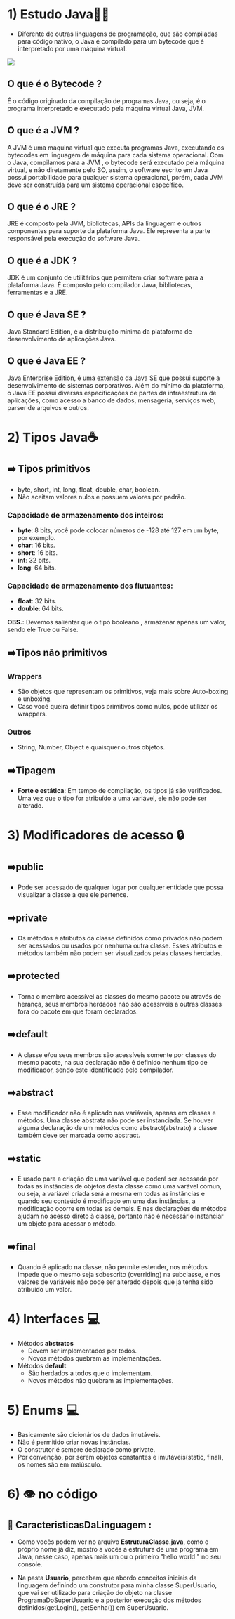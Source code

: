 # 1) Estudo Java:man_student:

* Diferente de outras linguagens de programação, que são compiladas para código nativo, o Java é compilado para um bytecode que é interpretado por uma máquina virtual.

![](https://instagram.frec25-1.fna.fbcdn.net/v/t51.2885-15/e35/108224925_867159487143498_9140291499432459867_n.jpg?tp=1&_nc_ht=instagram.frec25-1.fna.fbcdn.net&_nc_cat=106&_nc_ohc=cUChK7fkgJ8AX_Qre8P&edm=AABBvjUAAAAA&ccb=7-4&oh=e42bcb650fc4eb720abc6b968aaa11d7&oe=60AB6875&_nc_sid=83d603)

## O que é o Bytecode ?

É o código originado da compilação de programas Java, ou seja, é o programa interpretado e executado pela máquina virtual Java, JVM.

## O que é a JVM ?

A JVM é uma máquina virtual que executa programas Java, executando os bytecodes em linguagem de máquina para cada sistema operacional. Com o Java, compilamos para a JVM , o bytecode será executado pela máquina virtual, e não diretamente pelo SO, assim, o software escrito em Java possui portabilidade para qualquer sistema operacional, porém, cada JVM deve ser construída para um sistema operacional específico.

## O que é o JRE ?

JRE é composto pela JVM, bibliotecas, APIs da linguagem e outros componentes para suporte da plataforma Java. Ele representa a parte responsável pela execução do software Java.

## O que é a JDK ?

JDK é um conjunto de utilitários que permitem criar software para a plataforma Java. É composto pelo compilador Java, bibliotecas, ferramentas e a JRE.

## O que é Java SE ?

Java Standard Edition, é a distribuição mínima da plataforma de desenvolvimento de aplicações Java.

## O que é Java EE ?

Java Enterprise Edition, é uma extensão da Java SE que possui suporte a desenvolvimento de sistemas corporativos. Além do mínimo da plataforma, o Java EE possui diversas especificações de partes da infraestrutura de aplicações, como acesso a banco de dados, mensageria, serviços web, parser de arquivos e outros.

# 2) Tipos Java:coffee:

## :arrow_right: Tipos primitivos

* byte, short, int, long, float, double, char, boolean.
* Não aceitam valores nulos e possuem valores por padrão.

### Capacidade de armazenamento dos inteiros: 

* **byte**: 8 bits, você pode colocar números de -128 até 127 em um byte, por exemplo.
* **char**: 16 bits.
* **short**: 16 bits.
* **int**: 32 bits.
* **long**: 64 bits.

### Capacidade de armazenamento dos flutuantes:

* **float**: 32 bits.
* **double**: 64 bits.

**OBS.:** Devemos salientar que o tipo booleano , armazenar apenas um valor, sendo ele True ou False.

## :arrow_right:Tipos não primitivos

### Wrappers

* São objetos que representam os primitivos, veja mais sobre Auto-boxing e unboxing.
* Caso você queira definir tipos primitivos como nulos, pode utilizar os wrappers.

### Outros

* String, Number, Object e quaisquer outros objetos.

## :arrow_right:Tipagem

* **Forte e estática**: Em tempo de compilação, os tipos já são verificados. Uma vez que o tipo for atribuído a uma variável, ele não pode ser alterado.

# 3) Modificadores de acesso :lock:

## :arrow_right:public

* Pode ser acessado de qualquer lugar por qualquer entidade que possa visualizar a classe a que ele pertence.

## :arrow_right:private

* Os métodos e atributos da classe definidos como privados não podem ser acessados ou usados por nenhuma outra classe. Esses atributos e métodos também não podem ser visualizados pelas classes herdadas.

## :arrow_right:protected

* Torna o membro acessível as classes do mesmo pacote ou através de herança, seus membros herdados não são acessíveis a outras classes fora do pacote em que foram declarados.

## :arrow_right:default 

* A classe e/ou seus membros são acessíveis somente por classes do mesmo pacote, na sua declaração não é definido nenhum tipo de modificador, sendo este identificado pelo compilador.

## :arrow_right:abstract

* Esse modificador não é aplicado nas variáveis, apenas em classes e métodos. Uma classe abstrata não pode ser instanciada. Se houver alguma declaração de um métodos como abstract(abstrato) a classe também deve ser marcada como abstract.

## :arrow_right:static

* É usado para a criação de uma variável que poderá ser acessada por todas as instâncias de objetos desta classe como uma varável comun, ou seja, a variável criada será a mesma em todas as instâncias e quando seu conteúdo é modificado em uma das instâncias, a modificação ocorre em todas as demais. E nas declarações de métodos ajudam no acesso direto à classe, portanto não é necessário instanciar um objeto para acessar o método.

## :arrow_right:final

* Quando é aplicado na classe, não permite estender, nos métodos impede que o mesmo seja sobescrito (overriding) na subclasse, e nos valores de variáveis não pode ser alterado depois que já tenha sido atribuído um valor.

# 4) Interfaces :computer:

* Métodos **abstratos**
  - Devem ser implementados por todos.
  - Novos métodos quebram as implementações.
* Métodos **default**
  * São herdados a todos que o implementam.
  * Novos métodos não quebram as implementações.

# 5) Enums :computer:

* Basicamente são dicionários de dados imutáveis.
* Não é permitido criar novas instâncias.
* O construtor é sempre declarado como private.
* Por convenção, por serem objetos constantes e imutáveis(static, final), os nomes são em maiúsculo.

# 6) :eye: no código

## :file_folder: CaracteristicasDaLinguagem : 

* Como vocês podem ver no arquivo **EstruturaClasse.java**, como o próprio nome já diz, mostro a vocês a estrutura de uma programa em Java, nesse caso, apenas mais um ou o primeiro "hello world " no seu console. 

* Na pasta **Usuario**, percebam que abordo conceitos iniciais da linguagem definindo um construtor para minha classe SuperUsuario, que vai ser utilizado para criação do objeto na classe ProgramaDoSuperUsuario e a posterior execução dos métodos definidos(getLogin(), getSenha()) em SuperUsuario.